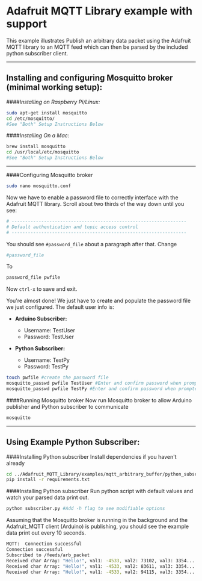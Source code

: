 # Adafruit MQTT Library example with support

This example illustrates Publish an arbitrary data packet using the Adafruit MQTT library to an MQTT feed which can then be parsed by the included python subscriber client.

---

## Installing and configuring Mosquitto broker (minimal working setup):

####_Installing on Raspberry Pi/Linux:_

```bash
sudo apt-get install mosquitto
cd /etc/mosquitto/
#See "Both" Setup Instructions Below
```

####_Installing On a Mac:_
```bash
brew install mosquitto
cd /usr/local/etc/mosquitto
#See "Both" Setup Instructions Below
```

---

####Configuring Mosquitto broker
```bash
sudo nano mosquitto.conf
```
Now we have to enable a password file to correctly interface with the Adafruit MQTT library. Scroll about two thirds of the way down until you see:

```bash
# -----------------------------------------------------------------
# Default authentication and topic access control
# -----------------------------------------------------------------
```

You should see `#password_file` about a paragraph after that.
Change

```bash
#password_file
```

To

```bash
password_file pwfile
```

Now `ctrl-x` to save and exit.

You're almost done! We just have to create and populate the password file we just configured. The default user info is:
* **Arduino Subscriber:**
    * Username: TestUser
    * Password: TestUser

* **Python Subscriber:**
    * Username: TestPy
    * Password: TestPy

```bash
touch pwfile #create the password file
mosquitto_passwd pwfile TestUser #Enter and confirm password when prompted
mosquitto_passwd pwfile TestPy #Enter and confirm password when prompted
```

####Running Mosquitto broker
Now run Mosquitto broker to allow Arduino publisher and Python subscriber to communicate

```bash
mosquitto
```

---

## Using Example Python Subscriber:

####Installing Python subscriber
Install dependencies if you haven't already
```bash
cd ../Adafruit_MQTT_Library/examples/mqtt_arbitrary_buffer/python_subscriber
pip install -r requirements.txt
```


####Installing Python subscriber
Run python script with default values and watch your parsed data print out.
```bash
python subscriber.py #Add -h flag to see modifiable options
```

Assuming that the Mosquitto broker is running in the background and the Adafruit_MQTT client (Arduino) is publishing, you should see the example data print out every 10 seconds.

```bash
MQTT:  Connection successful
Connection successful
Subscribed to /feeds/arb_packet
Received char Array: "Hello!", val1: -4533, val2: 73102, val3: 3354...
Received char Array: "Hello!", val1: -4533, val2: 83611, val3: 3354...
Received char Array: "Hello!", val1: -4533, val2: 94115, val3: 3354...
```
